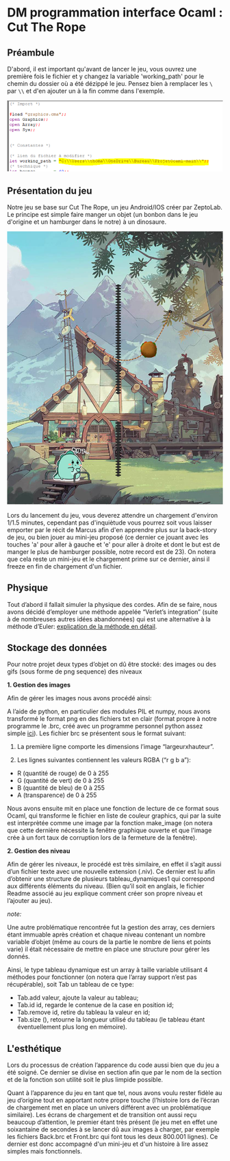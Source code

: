 # DM programmation interface Ocaml : Cut The Rope

## Préambule

D'abord, il est important qu'avant de lancer le jeu, vous ouvrez une première fois le fichier et y changez la variable 'working_path' pour le chemin du dossier où a été dézippé le jeu. Pensez bien à remplacer les `\` par `\\` et d'en ajouter un à la fin comme dans l'exemple.

![This is an image](https://github.com/Adem-hub/ProjetOcaml/blob/7c2606d0c6c1fed453adc4f634b43d8b3fffc606/Captures%20du%20jeu/Working_Path.PNG)

## Présentation du jeu

Notre jeu se base sur Cut The Rope, un jeu Android/IOS créer par ZeptoLab. Le principe est simple faire manger un objet (un bonbon dans le jeu d'origine et un hamburger dans le notre) à un dinosaure.

![This is an image](https://github.com/Adem-hub/ProjetOcaml/blob/0db95bfd7ab5deaa212d18f7a7581941c9341e88/Captures%20du%20jeu/Welcome.PNG)

Lors du lancement du jeu, vous deverez attendre un chargement d'environ 1/1.5 minutes, cependant pas d'inquiètude vous pourrez soit vous laisser emporter par le récit de Marcus afin d'en apprendre plus sur la back-story de jeu, ou bien jouer au mini-jeu proposé (ce dernier ce jouant avec les touches 'a' pour aller à gauche et 'e' pour aller à droite et dont le but est de manger le plus de hamburger possible, notre record est de 23). On notera que cela reste un mini-jeu et le chargement prime sur ce dernier, ainsi il freeze en fin de chargement d'un fichier.



## Physique

Tout d’abord il fallait simuler la physique des cordes. Afin de se faire, nous avons décidé d’employer une méthode appelée “Verlet’s integration”
(suite à de nombreuses autres idées abandonnées) qui est une alternative à la méthode d’Euler:
[explication de la méthode en détail](https://fr.wikipedia.org/wiki/Int%C3%A9gration_de_Verlet).

## Stockage des données

Pour notre projet deux types d’objet on dû être stocké:
des images ou des gifs (sous forme de png sequence)
des niveaux

**1. Gestion des images**

Afin de gérer les images nous avons procédé ainsi:

A l’aide de python, en particulier des modules PIL et numpy, nous avons transformé le format png en des fichiers txt en clair (format propre à notre programme le .brc,
créé avec un programme personnel python assez simple [ici](https://colab.research.google.com/drive/18S-ul2-umBW8ydUtrBednBEv2MOYPWHJ?usp=sharing)).
Les fichier brc se présentent sous le format suivant:

1. La première ligne comporte les dimensions l’image “largeurxhauteur”.

2. Les lignes suivantes contiennent les valeurs RGBA (“r g b a”):
- R (quantité de rouge) de 0 à 255
- G (quantité de vert) de 0 à 255
- B (quantité de bleu) de 0 à 255
- A (transparence) de 0 à 255

Nous avons ensuite mit en place une fonction de lecture de ce format sous Ocaml, qui transforme le fichier en liste de couleur graphics, qui par la suite est interprètée comme une image par la fonction make_image (on notera que cette dernière nécessite la fenêtre graphique ouverte et que l'image crée à un fort taux de corruption lors de la fermeture de la fenêtre).

**2. Gestion des niveau**

Afin de gérer les niveaux, le procédé est très similaire, en effet il s’agit aussi d’un fichier texte avec une nouvelle extension (.niv). Ce dernier est lu afin d’obtenir une structure de plusieurs tableau_dynamiques1 qui correspond aux différents éléments du niveau. (Bien qu’il soit en anglais, le fichier Readme associé au jeu explique comment créer son propre niveau et l’ajouter au jeu).

*note:*

Une autre problématique rencontrée fut la gestion des array, ces derniers étant immuable après création et chaque niveau contenant un nombre variable d’objet (même au cours de la partie le nombre de liens et points varie) il était nécessaire de mettre en place une structure pour gérer les donnés.

Ainsi, le type tableau dynamique est un array à taille variable utilisant 4 méthodes pour fonctionner (on notera que l’array support n’est pas récupérable), soit Tab un tableau de ce type:
- Tab.add valeur,  ajoute la valeur au tableau;
- Tab.id id, regarde le contenue de la case en position id;
- Tab.remove id, retire du tableau la valeur en id;
- Tab.size (), retourne la longueur utilisé du tableau (le tableau étant éventuellement plus long en mémoire).

## L'esthétique

Lors du processus de création l’apparence du code aussi bien que du jeu a été soigné. Ce dernier se divise en section afin que par le nom de la section et de la fonction son utilité soit le plus limpide possible.

Quant à l’apparence du jeu en tant que tel, nous avons voulu rester fidèle au jeu d’origine tout en apportant notre propre touche (l’histoire lors de l’écran de chargement met en place un univers différent avec un problématique similaire). Les écrans de chargement et de transition ont aussi reçu beaucoup d’attention, le premier étant très présent (le jeu met en effet une soixantaine de secondes à se lancer dû aux images à charger, par exemple les fichiers Back.brc et Front.brc qui font tous les deux 800.001 lignes). Ce dernier est donc accompagné d'un mini-jeu et d'un histoire à lire assez simples mais fonctionnels.
